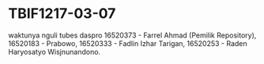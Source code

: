 # TBIF1217-03-07
waktunya nguli tubes daspro
16520373 - Farrel Ahmad (Pemilik Repository),
16520183 - Prabowo,
16520333 - Fadlin Izhar Tarigan,
16520253 - Raden Haryosatyo Wisjnunandono.

